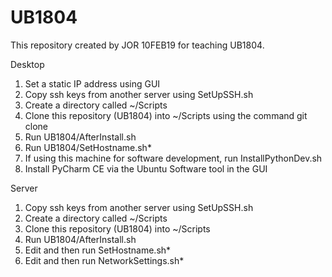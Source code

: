 # UB1804
This repository created by JOR 10FEB19 for teaching UB1804.

Desktop
1. Set a static IP address using GUI
2. Copy ssh keys from another server using SetUpSSH.sh
3. Create a directory called ~/Scripts
4. Clone this repository (UB1804) into ~/Scripts using the command git clone
5. Run UB1804/AfterInstall.sh 
6. Run UB1804/SetHostname.sh*
7. If using this machine for software development, run InstallPythonDev.sh
8. Install PyCharm CE via the Ubuntu Software tool in the GUI

Server
1. Copy ssh keys from another server using SetUpSSH.sh
2. Create a directory called ~/Scripts
3. Clone this repository (UB1804) into ~/Scripts
4. Run UB1804/AfterInstall.sh 
5. Edit and then run SetHostname.sh*
6. Edit and then run NetworkSettings.sh*

